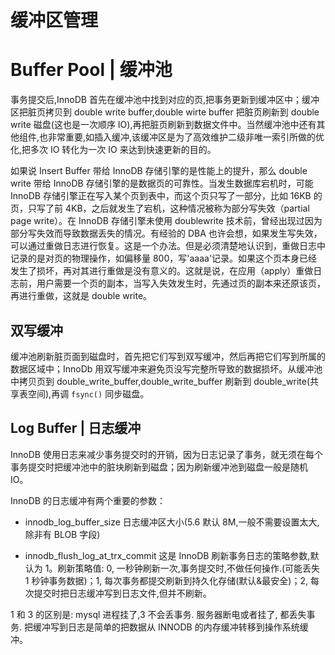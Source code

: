 # 缓冲区管理

# Buffer Pool | 缓冲池

事务提交后,InnoDB 首先在缓冲池中找到对应的页,把事务更新到缓冲区中；缓冲区把脏页拷贝到 double write buffer,double wirte buffer 把脏页刷新到 double write 磁盘(这也是一次顺序 IO),再把脏页刷新到数据文件中。当然缓冲池中还有其他组件,也非常重要,如插入缓冲,该缓冲区是为了高效维护二级非唯一索引所做的优化,把多次 IO 转化为一次 IO 来达到快速更新的目的。

如果说 Insert Buffer 带给 InnoDB 存储引擎的是性能上的提升，那么 double write 带给 InnoDB 存储引擎的是数据页的可靠性。当发生数据库宕机时，可能 InnoDB 存储引擎正在写入某个页到表中，而这个页只写了一部分，比如 16KB 的页，只写了前 4KB，之后就发生了宕机，这种情况被称为部分写失效（partial page write）。在 InnoDB 存储引擎未使用 doublewrite 技术前，曾经出现过因为部分写失效而导致数据丢失的情况。有经验的 DBA 也许会想，如果发生写失效，可以通过重做日志进行恢复。这是一个办法。但是必须清楚地认识到，重做日志中记录的是对页的物理操作，如偏移量 800，写'aaaa'记录。如果这个页本身已经发生了损坏，再对其进行重做是没有意义的。这就是说，在应用（apply）重做日志前，用户需要一个页的副本，当写入失效发生时，先通过页的副本来还原该页，再进行重做，这就是 double write。

## 双写缓冲

缓冲池刷新脏页面到磁盘时，首先把它们写到双写缓冲，然后再把它们写到所属的数据区域中；InnoDb 用双写缓冲来避免页没写完整所导致的数据损坏。从缓冲池中拷贝页到 double_write_buffer,double_write_buffer 刷新到 double_write(共享表空间),再调 `fsync()` 同步磁盘。

## Log Buffer | 日志缓冲

InnoDB 使用日志来减少事务提交时的开销，因为日志记录了事务，就无须在每个事务提交时把缓冲池中的脏块刷新到磁盘；因为刷新缓冲池到磁盘一般是随机 IO。

InnoDB 的日志缓冲有两个重要的参数：

- innodb_log_buffer_size 日志缓冲区大小(5.6 默认 8M,一般不需要设置太大,除非有 BLOB 字段)

- innodb_flush_log_at_trx_commit 这是 InnoDB 刷新事务日志的策略参数,默认为 1。刷新策略值: 0, 一秒钟刷新一次,事务提交时,不做任何操作.(可能丢失 1 秒钟事务数据)；1, 每次事务都提交刷新到持久化存储(默认&最安全)；2, 每次提交时把日志缓冲写到日志文件,但并不刷新。

1 和 3 的区别是: mysql 进程挂了,3 不会丢事务. 服务器断电或者挂了, 都丢失事务. 把缓冲写到日志是简单的把数据从 INNODB 的内存缓冲转移到操作系统缓冲。
